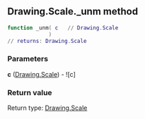 ## Drawing.Scale._unm method


```lua
function _unm( c   // Drawing.Scale
             )
// returns: Drawing.Scale
```


### Parameters

**c** ([Drawing.Scale](../../Drawing/Scale.md)) - ![c]

### Return value

Return type: [Drawing.Scale](../../Drawing/Scale.md)

